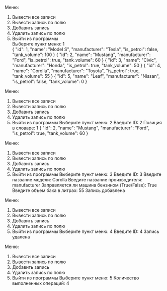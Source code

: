Меню:
1. Вывести все записи    
2. Вывести запись по полю
3. Добавить запись       
4. Удалить запись по полю
5. Выйти из программы    
Выберите пункт меню: 1   
{
    "id": 1,
    "name": "Model S",
    "manufacturer": "Tesla",
    "is_petrol": false,
    "tank_volume": 100
}
{
    "id": 2,
    "name": "Mustang",
    "manufacturer": "Ford",
    "is_petrol": true,
    "tank_volume": 60
}
{
    "id": 3,
    "name": "Civic",
    "manufacturer": "Honda",
    "is_petrol": true,
    "tank_volume": 50
}
{
    "id": 4,
    "name": "Corolla",
    "manufacturer": "Toyota",
    "is_petrol": true,
    "tank_volume": 55
}
{
    "id": 5,
    "name": "Leaf",
    "manufacturer": "Nissan",
    "is_petrol": false,
    "tank_volume": 0
}

Меню:
1. Вывести все записи
2. Вывести запись по полю
3. Добавить запись
4. Удалить запись по полю
5. Выйти из программы
Выберите пункт меню: 2
Введите ID: 2
Позиция в словаре: 1
{
    "id": 2,
    "name": "Mustang",
    "manufacturer": "Ford",
    "is_petrol": true,
    "tank_volume": 60
}

Меню:
1. Вывести все записи
2. Вывести запись по полю
3. Добавить запись
4. Удалить запись по полю
5. Выйти из программы
Выберите пункт меню: 3
Введите ID: 3
Введите название модели: Corolla
Введите название производителя: manufacturer
Заправляется ли машина бензином (True/False): True
Введите объем бака в литрах: 55
Запись добавлена

Меню:
1. Вывести все записи
2. Вывести запись по полю
3. Добавить запись
4. Удалить запись по полю
5. Выйти из программы
Выберите пункт меню: 4
Введите ID: 4
Запись удалена

Меню:
1. Вывести все записи
2. Вывести запись по полю
3. Добавить запись
4. Удалить запись по полю
5. Выйти из программы
Выберите пункт меню: 5
Количество выполненных операций: 4